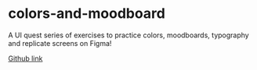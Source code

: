 # colors-and-moodboard
A UI quest series of exercises to practice colors, moodboards, typography and replicate screens on Figma!

[Github link](https://github.com/steodhiambo/colors-and-moodboard.git)
